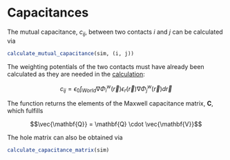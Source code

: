 # Capacitances

The mutual capacitance, $c_{ij}$, between two contacts $i$ and $j$ can be calculated via
```julia
calculate_mutual_capacitance(sim, (i, j))
```

The weighting potentials of the two contacts must have already been calculated
as they are needed in the [calculation](https://www.jpier.org/PIERB/pierb92/01.21011501.pdf):
```math
c_{ij} = \epsilon_0 \int_{World} \nabla \Phi_i^w(\vec{r}) ϵ_r(\vec{r}) \nabla \Phi_j^w(\vec{r}) d\vec{r}
```

The function returns the elements of the Maxwell capacitance matrix, $\mathbf{C}$,
which fulfills
```math
\vec{\mathbf{Q}} = \mathbf{Q} \cdot \vec{\mathbf{V}}
```

The hole matrix can also be obtained via 
```julia
calculate_capacitance_matrix(sim)
```